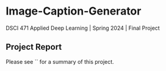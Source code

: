 # Image-Caption-Generator

DSCI 471 Applied Deep Learning | Spring 2024 | Final Project

## Project Report
Please see `` for a summary of this project.
